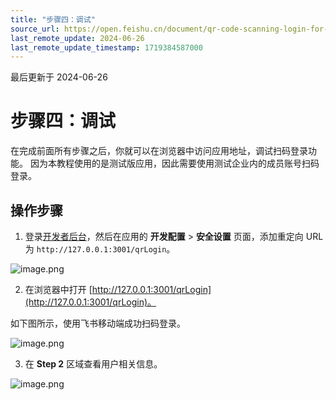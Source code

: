 ```yaml
---
title: "步骤四：调试"
source_url: https://open.feishu.cn/document/qr-code-scanning-login-for-web-app/result
last_remote_update: 2024-06-26
last_remote_update_timestamp: 1719384587000
---
```

最后更新于 2024-06-26

# 步骤四：调试

在完成前面所有步骤之后，你就可以在浏览器中访问应用地址，调试扫码登录功能。
因为本教程使用的是测试版应用，因此需要使用测试企业内的成员账号扫码登录。

## 操作步骤

1. 登录[开发者后台](https://open.feishu.cn/app)，然后在应用的 **开发配置** > **安全设置** 页面，添加重定向 URL 为 `http://127.0.0.1:3001/qrLogin`。

![image.png](https://sf3-cn.feishucdn.com/obj/open-platform-opendoc/4fe75cae5d5c7cee6b0315f8ba6c5a61_ul49K4Mrkw.png?height=732&lazyload=true&maxWidth=600&width=2132)

2. 在浏览器中打开 [http://127.0.0.1:3001/qrLogin](http://127.0.0.1:3001/qrLogin)。

如下图所示，使用飞书移动端成功扫码登录。

![image.png](https://sf3-cn.feishucdn.com/obj/open-platform-opendoc/d4d923a1878ce39ad39df5d753c88fe1_3hFOdBMS1P.png?height=1096&lazyload=true&maxWidth=600&width=1896)

3. 在 **Step 2** 区域查看用户相关信息。

![image.png](https://sf3-cn.feishucdn.com/obj/open-platform-opendoc/8131205f9622fd62f0c1fd4df2af6505_Hv7fRVzcgn.png?height=966&lazyload=true&maxWidth=600&width=1882)
